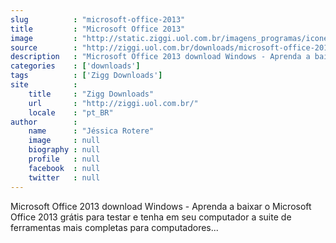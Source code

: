 ```yaml
---
slug          : "microsoft-office-2013"
title         : "Microsoft Office 2013"
image         : "http://static.ziggi.uol.com.br/imagens_programas/icone_47209.gif"
source        : "http://ziggi.uol.com.br/downloads/microsoft-office-2013"
description   : "Microsoft Office 2013 download Windows - Aprenda a baixar o Microsoft Office 2013 grátis para testar e tenha em seu computador a suite de ferramentas mais completas para computadores..."
categories    : ['downloads']
tags          : ['Zigg Downloads']
site          :
    title     : "Zigg Downloads"
    url       : "http://ziggi.uol.com.br/"
    locale    : "pt_BR"
author        :
    name      : "Jéssica Rotere"
    image     : null
    biography : null
    profile   : null
    facebook  : null
    twitter   : null
---
```


Microsoft Office 2013 download Windows - Aprenda a baixar o Microsoft Office 2013 grátis para testar e tenha em seu computador a suite de ferramentas mais completas para computadores...
